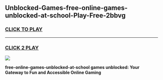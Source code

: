 
## Unblocked-Games-free-online-games-unblocked-at-school-Play-Free-2bbvg
<h3>
<a href="https://premium76.site?title=free-online-games-unblocked-at-school&ref=18A1">CLICK TO PLAY</a></h3>
<hr>

<h3>
<a href="https://premium76.site?title=free-online-games-unblocked-at-school&ref=18A1">CLICK 2 PLAY</a>
  
</h3>

<a href="https://premium76.site?title=free-online-games-unblocked-at-school&ref=18A1"><img src="https://clearcache.store/games.png"></a>


**free-online-games-unblocked-at-school games unblocked: Your Gateway to Fun and Accessible Online Gaming**
